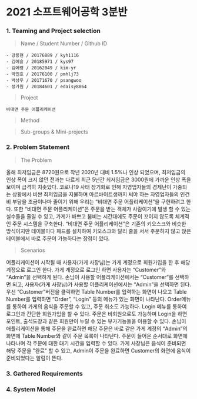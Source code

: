 # 2021 소프트웨어공학 3분반

### 1. Teaming and Project selection

> Name / Student Number / Github ID
```
- 강용현 / 20176889 / kyh1116
- 김예슬 / 20185971 / kys97
- 김예령 / 20162049 / kim-yr
- 박민호 / 20176100 / pmhlj73
- 박상우 / 20171670 / psangwoo
- 정가원 / 20184601 / edaisy8864
```

> Project
```
비대면 주문 어플리케이션
```

> Method

> Sub-groups & Mini-projects

### 2. Problem Statement
> The Problem

  올해 최저임금은 8720원으로 작년 2020년 대비 1.5%나 인상 되었으며, 최저임금의 인상 폭이 크지 않던 전과는 다르게 최근 5년간 최저임금은 3000원에 가까운 인상 폭을 보이며 급격히 치솟았다. 코로나19 사태 장기화로 인해 자영업자들의 경제난이 가중되는 상황에서 비싼 최저임금을 지불하며 아르바이트생까지 써야 하는 자영업자들의 인건비 부담을 조금이나마 줄이기 위해 우리는 “비대면 주문 어플리케이션”을 구현하려고 한다. 또한 “비대면 주문 어플리케이션”은 주문을 받는 객체가 사람이기에 발생 할 수 있는 실수들을 줄일 수 있고, 가게가 바쁘고 붐비는 시간대에도 주문이 꼬이지 않도록 체계적인 주문 시스템을 구축한다. 
  “비대면 주문 어플리케이션”은 기존의 키오스크와 비슷한 방식이지만 테이블마다 패드를 설치하여 키오스크와 달리 줄을 서서 주문하지 않고 앉은 테이블에서 바로 주문이 가능하다는 장점이 있다.

> Scenarios

  어플리케이션이 시작될 때 사용자(가게 사장님)는 가게 계정으로 회원가입을 한 후 해당 계정으로 로그인 한다. 가게 계정으로 로그인 하면 사용자는 “Customer”와 “Admin”을 선택하게 된다. 손님이 사용할 어플리케이션에서는 “Customer”를 선택하면 되고, 사용자(가게 사장님)가 사용할 어플리케이션에서는 “Admin”을 선택하면 된다. 
우선 “Customer”버전을 클릭하면 Table Number를 입력하는 화면이 나오고 Table Number를 입력하면 “Order”, “Login” 등의 메뉴가 있는 화면이 나타난다. Order메뉴를 통하여 가게의 음식을 주문할 수 있고, 주문 취소도 가능하다. Login 메뉴를 통하여 로그인과 간단한 회원가입을 할 수 있다. 주문은 비회원으로도 가능하며 Login을 하면 포인트, 출석도장과 같은 회원만이 누릴 수 있는 부가기능들을 이용할 수 있다. 
  손님이 애플리케이션을 통해 주문을 완료하면 해당 주문은 바로 같은 가게 계정의 “Admin”의 화면에 Table Number와 같이 주문 목록이 나타난다. 주문이 들어온 순서대로 화면에 나타나며 각 주문에 대한 대기 시간을 입력할 수 있다. 가게 사장님은 음식이 준비되면 해당 주문을 "완료" 할 수 있고, Admin이 주문을 완료하면 Customer의 화면에 음식이 준비되었다는 알림이 뜬다.


### 3. Gathered Requirements

### 4. System Model
